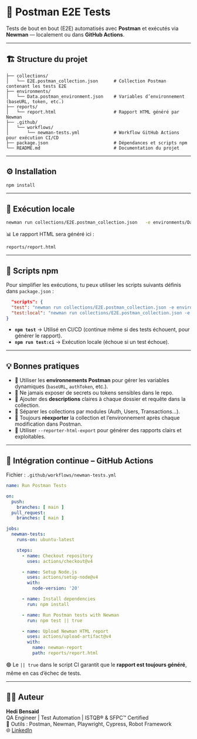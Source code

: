 # 🧪 Postman E2E Tests

Tests de bout en bout (E2E) automatisés avec **Postman** et exécutés via **Newman** — localement ou dans **GitHub Actions**.

---

## 🏗️ Structure du projet

```
├── collections/
│   └── E2E.postman_collection.json      # Collection Postman contenant les tests E2E
├── environments/
│   └── Data.postman_environment.json    # Variables d’environnement (baseURL, token, etc.)
├── reports/
│   └── report.html                      # Rapport HTML généré par Newman
├── .github/
│   └── workflows/
│       └── newman-tests.yml             # Workflow GitHub Actions pour exécution CI/CD
├── package.json                         # Dépendances et scripts npm
└── README.md                            # Documentation du projet
```

---

## ⚙️ Installation

```bash
npm install
```

---

## 🚀 Exécution locale

```bash
newman run collections/E2E.postman_collection.json   -e environments/Data.postman_environment.json   -r cli,html --reporter-html-export reports/report.html
```

📊 Le rapport HTML sera généré ici :
```
reports/report.html
```

---

## 💬 Scripts npm

Pour simplifier les exécutions, tu peux utiliser les scripts suivants définis dans `package.json` :

```json
  "scripts": {
  "test": "newman run collections/E2E.postman_collection.json -e environments/Data.postman_environment.json -r cli,html --reporter-html-export reports/report.html; exit 0",
  "test:local": "newman run collections/E2E.postman_collection.json -e environments/Data.postman_environment.json -r cli,html --reporter-html-export reports/report.html"
}
```

- **`npm test`** → Utilisé en CI/CD (continue même si des tests échouent, pour générer le rapport).
- **`npm run test:ci`** → Exécution locale (échoue si un test échoue).

---

## 💡 Bonnes pratiques

- 🧩 Utiliser les **environnements Postman** pour gérer les variables dynamiques (`baseURL`, `authToken`, etc.).
- 🔐 Ne jamais exposer de secrets ou tokens sensibles dans le repo.
- 📝 Ajouter des **descriptions** claires à chaque dossier et requête dans la collection.
- 🧱 Séparer les collections par modules (Auth, Users, Transactions…).
- 🔁 Toujours **réexporter** la collection et l’environnement après chaque modification dans Postman.
- 🧾 Utiliser `--reporter-html-export` pour générer des rapports clairs et exploitables.

---

## 🤖 Intégration continue – GitHub Actions

Fichier : `.github/workflows/newman-tests.yml`

```yaml
name: Run Postman Tests

on:
  push:
    branches: [ main ]
  pull_request:
    branches: [ main ]

jobs:
  newman-tests:
    runs-on: ubuntu-latest

    steps:
      - name: Checkout repository
        uses: actions/checkout@v4

      - name: Setup Node.js
        uses: actions/setup-node@v4
        with:
          node-version: '20'

      - name: Install dependencies
        run: npm install

      - name: Run Postman tests with Newman
        run: npm test || true

      - name: Upload Newman HTML report
        uses: actions/upload-artifact@v4
        with:
          name: newman-report
          path: reports/report.html
```

🟢 Le `|| true` dans le script CI garantit que le **rapport est toujours généré**, même en cas d’échec de tests.

---

## 👨‍💻 Auteur

**Hedi Bensaid**  
QA Engineer | Test Automation | ISTQB® & SFPC™ Certified  
🧰 Outils : Postman, Newman, Playwright, Cypress, Robot Framework  
🌐 [LinkedIn](https://www.linkedin.com/in/hedi-bensaid/)
